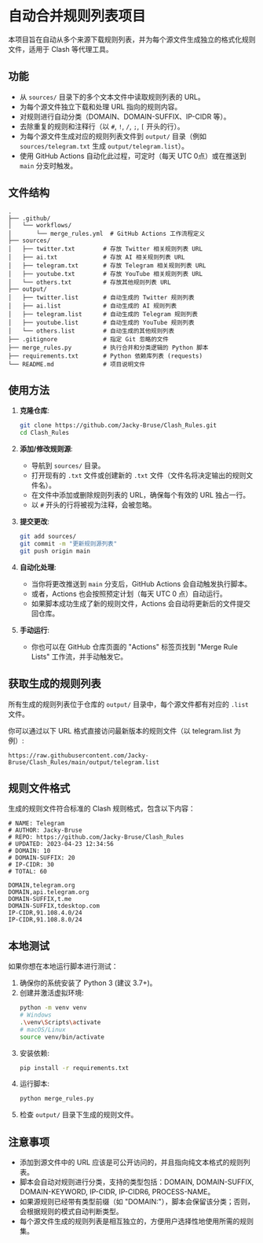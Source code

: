 # 自动合并规则列表项目

本项目旨在自动从多个来源下载规则列表，并为每个源文件生成独立的格式化规则文件，适用于 Clash 等代理工具。

## 功能

* 从 `sources/` 目录下的多个文本文件中读取规则列表的 URL。
* 为每个源文件独立下载和处理 URL 指向的规则内容。
* 对规则进行自动分类（DOMAIN、DOMAIN-SUFFIX、IP-CIDR 等）。
* 去除重复的规则和注释行（以 `#`, `!`, `/`, `;`, `[` 开头的行）。
* 为每个源文件生成对应的规则列表文件到 `output/` 目录（例如 `sources/telegram.txt` 生成 `output/telegram.list`）。
* 使用 GitHub Actions 自动化此过程，可定时（每天 UTC 0点）或在推送到 `main` 分支时触发。

## 文件结构

```plaintext
.
├── .github/
│   └── workflows/
│       └── merge_rules.yml  # GitHub Actions 工作流程定义
├── sources/
│   ├── twitter.txt        # 存放 Twitter 相关规则列表 URL
│   ├── ai.txt             # 存放 AI 相关规则列表 URL
│   ├── telegram.txt       # 存放 Telegram 相关规则列表 URL
│   ├── youtube.txt        # 存放 YouTube 相关规则列表 URL
│   └── others.txt         # 存放其他规则列表 URL
├── output/
│   ├── twitter.list       # 自动生成的 Twitter 规则列表
│   ├── ai.list            # 自动生成的 AI 规则列表
│   ├── telegram.list      # 自动生成的 Telegram 规则列表
│   ├── youtube.list       # 自动生成的 YouTube 规则列表
│   └── others.list        # 自动生成的其他规则列表
├── .gitignore             # 指定 Git 忽略的文件
├── merge_rules.py         # 执行合并和分类逻辑的 Python 脚本
├── requirements.txt       # Python 依赖库列表 (requests)
└── README.md              # 项目说明文件
```

## 使用方法

1. **克隆仓库**:
   ```bash
   git clone https://github.com/Jacky-Bruse/Clash_Rules.git
   cd Clash_Rules
   ```

2. **添加/修改规则源**:
   * 导航到 `sources/` 目录。
   * 打开现有的 `.txt` 文件或创建新的 `.txt` 文件（文件名将决定输出的规则文件名）。
   * 在文件中添加或删除规则列表的 URL，确保每个有效的 URL 独占一行。
   * 以 `#` 开头的行将被视为注释，会被忽略。

3. **提交更改**:
   ```bash
   git add sources/
   git commit -m "更新规则源列表"
   git push origin main
   ```

4. **自动化处理**:
   * 当你将更改推送到 `main` 分支后，GitHub Actions 会自动触发执行脚本。
   * 或者，Actions 也会按照预定计划（每天 UTC 0 点）自动运行。
   * 如果脚本成功生成了新的规则文件，Actions 会自动将更新后的文件提交回仓库。

5. **手动运行**:
   * 你也可以在 GitHub 仓库页面的 "Actions" 标签页找到 "Merge Rule Lists" 工作流，并手动触发它。

## 获取生成的规则列表

所有生成的规则列表位于仓库的 `output/` 目录中，每个源文件都有对应的 `.list` 文件。

你可以通过以下 URL 格式直接访问最新版本的规则文件（以 telegram.list 为例）:

```
https://raw.githubusercontent.com/Jacky-Bruse/Clash_Rules/main/output/telegram.list
```

## 规则文件格式

生成的规则文件符合标准的 Clash 规则格式，包含以下内容：

```
# NAME: Telegram
# AUTHOR: Jacky-Bruse
# REPO: https://github.com/Jacky-Bruse/Clash_Rules
# UPDATED: 2023-04-23 12:34:56
# DOMAIN: 10
# DOMAIN-SUFFIX: 20
# IP-CIDR: 30
# TOTAL: 60

DOMAIN,telegram.org
DOMAIN,api.telegram.org
DOMAIN-SUFFIX,t.me
DOMAIN-SUFFIX,tdesktop.com
IP-CIDR,91.108.4.0/24
IP-CIDR,91.108.8.0/24
```

## 本地测试

如果你想在本地运行脚本进行测试：

1. 确保你的系统安装了 Python 3 (建议 3.7+)。
2. 创建并激活虚拟环境:
   ```bash
   python -m venv venv
   # Windows
   .\venv\Scripts\activate
   # macOS/Linux
   source venv/bin/activate
   ```
3. 安装依赖:
   ```bash
   pip install -r requirements.txt
   ```
4. 运行脚本:
   ```bash
   python merge_rules.py
   ```
5. 检查 `output/` 目录下生成的规则文件。

## 注意事项

* 添加到源文件中的 URL 应该是可公开访问的，并且指向纯文本格式的规则列表。
* 脚本会自动对规则进行分类，支持的类型包括：DOMAIN, DOMAIN-SUFFIX, DOMAIN-KEYWORD, IP-CIDR, IP-CIDR6, PROCESS-NAME。
* 如果源规则已经带有类型前缀（如 "DOMAIN:"），脚本会保留该分类；否则，会根据规则的模式自动判断类型。
* 每个源文件生成的规则列表是相互独立的，方便用户选择性地使用所需的规则集。 